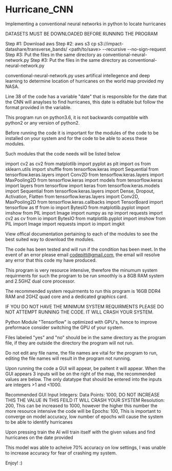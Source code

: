 # Hurricane_CNN
Implementing a conventional neural networks in python to locate hurricanes

DATASETS MUST BE DOWNLOADED BEFORE RUNNING THE PROGRAM

Step #1: Download aws
Step #2: aws s3 cp s3://impact-datashare/transverse_bands/ <path/to/save> --recursive --no-sign-request
Step #3: Put the files in the same directory as conventional-neural-network.py
Step #3: Put the files in the same directory as conventional-neural-network.py

conventional-neural-network.py uses artifical intellegence and deep learning to determine location of hurricanes on the world map provided my NASA.

Line 38 of the code has a variable "date" that is responsible for the date that the CNN will anaylses to find hurricanes, this date is editable but follow the format provided in the variable.

This program run on python3.6, it is not backwards compatible with python2 or any version of python2.

Before running the code it is important for the modules of the code to be installed on your system and for the code to be able to acess these modules.

Such modules that the code needs will be listed below

import cv2 as cv2
from matplotlib import pyplot as plt
import os
from sklearn.utils import shuffle
from tensorflow.keras import Sequential
from tensorflow.keras.layers import Conv2D
from tensorflow.keras.layers import MaxPooling2D
from tensorflow.keras import models
from tensorflow.keras import layers
from tensorflow import keras
from tensorflow.keras.models import Sequential
from tensorflow.keras.layers import Dense, Dropout, Activation, Flatten
from tensorflow.keras.layers import Conv2D, MaxPooling2D
from tensorflow.keras.callbacks import TensorBoard
import tensorflow as tf
from io import BytesIO
from matplotlib.pyplot import imshow
from PIL import Image
import numpy as np
import requests
import cv2 as cv
from io import BytesIO
from matplotlib.pyplot import imshow
from PIL import Image
import requests
import io
import imgkit

View offical documentation pertaining to each of the modules to see the best suited way to download the modules.

The code has been tested and will run if the condition has been meet. In the event of an error please email codepitt@gmail.com, the email will resolve any error that this code my have produced.

This program is very resource intensive, therefore the minumum system requirments for such the program to be run smoothly is a 8GB RAM system and 2.5GHZ dual core processor.

The recommended system requirments to run this program is 16GB DDR4 RAM and 2GHZ quad core and a dedicated graphics card.

IF YOU DO NOT HAVE THE MINIMUM SYSTEM REQUIRMENTS PLEASE DO NOT ATTEMPT RUNNING THE CODE. IT WILL CRASH YOUR SYSTEM.

Python Module "Tensorflow" is optimized with GPU's, hence to improve preformace consider switching the GPU of your system.

Files labeled "yes" and "no" should be in the same directory as the program file, if they are outside the directory the program will not run.

Do not edit any file name, the file names are vital for the program to run, editing the file names will result in the program not running.

Upon running the code a GUI will appear, be paitent it will appear. When the GUI appears 3 inputs will be on the right of the map, the recommended values are below. The only datatype that should be entered into the inputs are integers >1 and <1000.

Recommended GUI Input Integers:
Data Points: 1000, DO NOT INCREASE THIS THE VALUE IN THIS FEILD IT WILL CRASH YOUR SYSTEM
Resolution: 200, This can be increased to 1000, however the higher this number the more resource intensive the code will be
Epochs: 100, This is important to converge on model accuracy, low number of epochs will cause the system to be able to identify hurricanes

Upon pressing train the AI will train itself with the given values and find hurricanes on the date provided

This model was able to acheive 70% accuracy on low settings, I was unable to increase accuracy for fear of crashing my system.

Enjoy! :)


